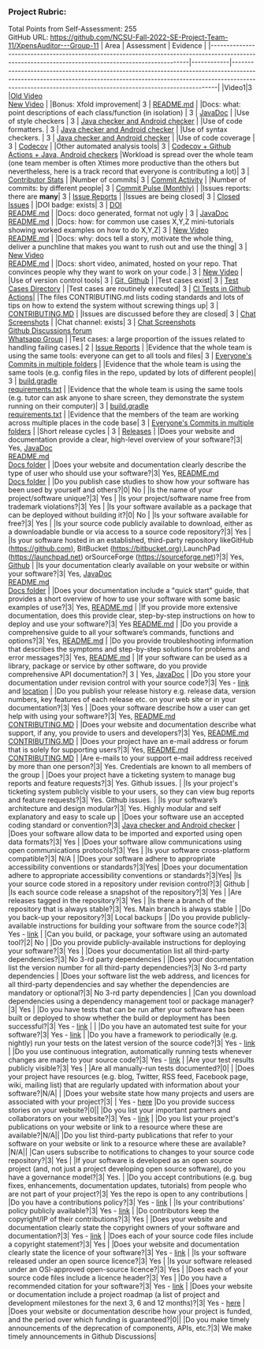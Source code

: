 ### Project Rubric:
Total Points from Self-Assessment: 255<br/>
GitHub URL: https://github.com/NCSU-Fall-2022-SE-Project-Team-11/XpensAuditor---Group-11
| Area                                                                                                                                                | Assessment | Evidence                                                                                                                                                                                                                           |
|-----------------------------------------------------------------------------------------------------------------------------------------------------|------------|-------------------------------------------------------------------------------------------------------------------------------------------------------------------------------------------------------------------------------------|
|Video1|3 |[Old Video](https://github.com/NCSU-Fall-2022-SE-Project-Team-11/XpensAuditor---Group-11#old-demo) <br/> [New Video](https://github.com/NCSU-Fall-2022-SE-Project-Team-11/XpensAuditor---Group-11#new-demo) |
|Bonus: Xfold improvement| 3 | [README.md](https://github.com/NCSU-Fall-2022-SE-Project-Team-11/XpensAuditor---Group-11#x-fold-improvements) |
|Docs: what: point descriptions of each class/function (in isolation) | 3 | [JavaDoc](https://ncsu-fall-2022-se-project-team-11.github.io/XpensAuditor---Group-11/com/xa/xpensauditor/package-summary.html) |
|Use of style checkers | 3 | [Java checker and Android checker](https://github.com/NCSU-Fall-2022-SE-Project-Team-11/XpensAuditor---Group-11/blob/main/.github/workflows/checker.yml) |
|Use of code formatters. | 3 | [Java checker and Android checker](https://github.com/NCSU-Fall-2022-SE-Project-Team-11/XpensAuditor---Group-11/blob/main/.github/workflows/checker.yml) |
|Use of syntax checkers. | 3 | [Java checker and Android checker](https://github.com/NCSU-Fall-2022-SE-Project-Team-11/XpensAuditor---Group-11/blob/main/.github/workflows/checker.yml) |
|Use of code coverage | 3 | [Codecov](https://app.codecov.io/gh/NCSU-Fall-2022-SE-Project-Team-11/XpensAuditor---Group-11/) |
|Other automated analysis tools| 3 | [Codecov + Github Actions + Java, Android checkers](https://github.com/NCSU-Fall-2022-SE-Project-Team-11/XpensAuditor---Group-11/actions)
|Workload is spread over the whole team (one team member is often Xtimes more productive than the others but nevertheless, here is a track record that everyone is contributing a lot)| 3 | [Contributor Stats](https://github.com/NCSU-Fall-2022-SE-Project-Team-11/XpensAuditor---Group-11/graphs/contributors) |
|Number of commits| 3 | [Commit Activity](https://github.com/NCSU-Fall-2022-SE-Project-Team-11/XpensAuditor---Group-11/graphs/commit-activity) |
|Number of commits: by different people| 3 | [Commit Pulse (Monthly)](https://github.com/NCSU-Fall-2022-SE-Project-Team-11/XpensAuditor---Group-11/pulse/monthly) |
|Issues reports: there are **many**| 3 | [Issue Reports](https://github.com/NCSU-Fall-2022-SE-Project-Team-11/XpensAuditor---Group-11/issues?q=is%3Aissue+is%3Aclosed) |
|Issues are being closed| 3 | [Closed Issues](https://github.com/NCSU-Fall-2022-SE-Project-Team-11/XpensAuditor---Group-11/issues?q=is%3Aissue+is%3Aclosed) |
|DOI badge: exists| 3 | [DOI](https://zenodo.org/record/7401047#.Y47XxuzMK3I)<br/> [README.md](https://github.com/NCSU-Fall-2022-SE-Project-Team-11/XpensAuditor---Group-11#xpensauditor--a-smart-way-to-track-your-expenses) |
|Docs: doco generated, format not ugly | 3 | [JavaDoc](https://ncsu-fall-2022-se-project-team-11.github.io/XpensAuditor---Group-11/com/xa/xpensauditor/package-summary.html)<br/>[README.md](https://github.com/NCSU-Fall-2022-SE-Project-Team-11/XpensAuditor---Group-11/blob/feat/update_rubric/README.md) |
|Docs: how: for common use cases X,Y,Z mini-tutorials showing worked examples on how to do X,Y,Z| 3 | [New Video](https://github.com/NCSU-Fall-2022-SE-Project-Team-11/XpensAuditor---Group-11#new-demo)<br/>[README.md](https://github.com/NCSU-Fall-2022-SE-Project-Team-11/XpensAuditor---Group-11/blob/feat/update_rubric/README.md) |
|Docs: why: docs tell a story, motivate the whole thing, deliver a punchline that makes you want to rush out and use the thing| 3 | [New Video](https://github.com/NCSU-Fall-2022-SE-Project-Team-11/XpensAuditor---Group-11#new-demo)<br/>[README.md](https://github.com/NCSU-Fall-2022-SE-Project-Team-11/XpensAuditor---Group-11/blob/feat/update_rubric/README.md) |
|Docs: short video, animated, hosted on your repo. That convinces people why they want to work on your code.| 3 | [New Video](https://github.com/NCSU-Fall-2022-SE-Project-Team-11/XpensAuditor---Group-11#new-demo) |
|Use of version control tools| 3 | [Git, Github](https://github.com/NCSU-Fall-2022-SE-Project-Team-11/XpensAuditor---Group-11/pulse/monthly) |
|Test cases exist| 3 | [Test Cases Directory](https://github.com/NCSU-Fall-2022-SE-Project-Team-11/XpensAuditor---Group-11/tree/main/app/src/androidTest/java/com/xa/xpensauditor) |
|Test cases are routinely executed| 3 | [CI Tests in Github Actions](https://github.com/NCSU-Fall-2022-SE-Project-Team-11/XpensAuditor---Group-11/actions/workflows/android.yml)|
|The files CONTRIBUTING.md lists coding standards and lots of tips on how to extend the system without screwing things up| 3 | [CONTRIBUTING.MD](https://github.com/NCSU-Fall-2022-SE-Project-Team-11/XpensAuditor---Group-11/blob/main/CONTRIBUTING.md) |
|Issues are discussed before they are closed| 3 | [Chat Screenshots](https://github.com/NCSU-Fall-2022-SE-Project-Team-11/XpensAuditor---Group-11/tree/main/project-docs/Chat%20Channel) |
|Chat channel: exists| 3 | [Chat Screenshots](https://github.com/NCSU-Fall-2022-SE-Project-Team-11/XpensAuditor---Group-11/tree/main/project-docs/Chat%20Channel)<br/>[Github Discussions forum](https://github.com/NCSU-Fall-2022-SE-Project-Team-11/XpensAuditor---Group-11/discussions)<br/>[Whatsapp Group](https://chat.whatsapp.com/GoEAp2ZFoRCLO5V2H09E1m) |
|Test cases: a large proportion of the issues related to handling failing cases.| 2 | [Issue Reports](https://github.com/NCSU-Fall-2022-SE-Project-Team-11/XpensAuditor---Group-11/issues?q=is%3Aissue+is%3Aclosed) |
|Evidence that the whole team is using the same tools: everyone can get to all tools and files| 3 | [Everyone's Commits in multiple folders](https://github.com/NCSU-Fall-2022-SE-Project-Team-11/XpensAuditor---Group-11/commits/main) |
|Evidence that the whole team is using the same tools (e.g. config files in the repo, updated by lots of different people)| 3 | [build.gradle](https://github.com/NCSU-Fall-2022-SE-Project-Team-11/XpensAuditor---Group-11/blob/feat/update_rubric/app/build.gradle)<br/>[requirements.txt](https://github.com/NCSU-Fall-2022-SE-Project-Team-11/XpensAuditor---Group-11/blob/feat/update_rubric/requirements.txt) |
|Evidence that the whole team is using the same tools (e.g. tutor can ask anyone to share screen, they demonstrate the system running on their computer)| 3 | [build.gradle](https://github.com/NCSU-Fall-2022-SE-Project-Team-11/XpensAuditor---Group-11/blob/feat/update_rubric/app/build.gradle)<br/>[requirements.txt](https://github.com/NCSU-Fall-2022-SE-Project-Team-11/XpensAuditor---Group-11/blob/feat/update_rubric/requirements.txt) |
|Evidence that the members of the team are working across multiple places in the code base| 3 | [Everyone's Commits in multiple folders](https://github.com/NCSU-Fall-2022-SE-Project-Team-11/XpensAuditor---Group-11/commits/main) |
|Short release cycles | 3 | [Releases](https://github.com/NCSU-Fall-2022-SE-Project-Team-11/XpensAuditor---Group-11/releases) |
|Does your website and documentation provide a clear, high-level overview of your software?|3|  Yes, [JavaDoc](https://ncsu-fall-2022-se-project-team-11.github.io/XpensAuditor---Group-11/com/xa/xpensauditor/package-summary.html)<br/>[README.md](https://github.com/NCSU-Fall-2022-SE-Project-Team-11/XpensAuditor---Group-11/blob/feat/update_rubric/README.md)<br/>[Docs folder](https://github.com/NCSU-Fall-2022-SE-Project-Team-11/XpensAuditor---Group-11/tree/feat/update_rubric/project-docs)   |
|Does your website and documentation clearly describe the type of user who should use your software?|3|  Yes, [README.md](https://github.com/NCSU-Fall-2022-SE-Project-Team-11/XpensAuditor---Group-11/blob/feat/update_rubric/README.md)<br/>[Docs folder](https://github.com/NCSU-Fall-2022-SE-Project-Team-11/XpensAuditor---Group-11/tree/feat/update_rubric/project-docs)   |
|Do you publish case studies to show how your software has been used by yourself and others?|0| No |
|Is the name of your project/software unique?|3| Yes                                                                       |
|Is your project/software name free from trademark violations?|3| Yes                                                                       |
|Is your software available as a package that can be deployed without building it?|0| No                                        |
|Is your software available for free?|3| Yes                                                                       |
|Is your source code publicly available to download, either as a downloadable bundle or via access to a source code repository?|3| Yes                                                                       |
|Is your software hosted in an established, third-party repository likeGitHub (https://github.com), BitBucket (https://bitbucket.org),LaunchPad (https://launchpad.net) orSourceForge (https://sourceforge.net)?|3| Yes, [Github](https://github.com/NCSU-Fall-2022-SE-Project-Team-11/XpensAuditor---Group-11)                       |
|Is your documentation clearly available on your website or within your software?|3| Yes, [JavaDoc](https://ncsu-fall-2022-se-project-team-11.github.io/XpensAuditor---Group-11/com/xa/xpensauditor/package-summary.html)<br/>[README.md](https://github.com/NCSU-Fall-2022-SE-Project-Team-11/XpensAuditor---Group-11/blob/feat/update_rubric/README.md)<br/>[Docs folder](https://github.com/NCSU-Fall-2022-SE-Project-Team-11/XpensAuditor---Group-11/tree/feat/update_rubric/project-docs)   |
|Does your documentation include a "quick start" guide, that provides a short overview of how to use your software with some basic examples of use?|3| Yes, [README.md](https://github.com/NCSU-Fall-2022-SE-Project-Team-11/XpensAuditor---Group-11/blob/feat/update_rubric/README.md) |
|If you provide more extensive documentation, does this provide clear, step-by-step instructions on how to deploy and use your software?|3| Yes [README.md](https://github.com/NCSU-Fall-2022-SE-Project-Team-11/XpensAuditor---Group-11/blob/feat/update_rubric/README.md)  |
|Do you provide a comprehensive guide to all your software’s commands, functions and options?|3| Yes, [README.md](https://github.com/NCSU-Fall-2022-SE-Project-Team-11/XpensAuditor---Group-11/blob/feat/update_rubric/README.md) |
|Do you provide troubleshooting information that describes the symptoms and step-by-step solutions for problems and error messages?|3| Yes, [README.md](https://github.com/NCSU-Fall-2022-SE-Project-Team-11/XpensAuditor---Group-11/blob/feat/update_rubric/README.md) |
|If your software can be used as a library, package or service by other software, do you provide comprehensive API documentation?| 3 | Yes, [JavaDoc](https://ncsu-fall-2022-se-project-team-11.github.io/XpensAuditor---Group-11/com/xa/xpensauditor/package-summary.html) |
|Do you store your documentation under revision control with your source code?|3| Yes - [link](https://ncsu-fall-2022-se-project-team-11.github.io/XpensAuditor---Group-11/) and [location](https://github.com/NCSU-Fall-2022-SE-Project-Team-11/XpensAuditor---Group-11/tree/main/docs)                                                                       |
|Do you publish your release history e.g. release data, version numbers, key features of each release etc. on your web site or in your documentation?|3| Yes                                                                       |
|Does your software describe how a user can get help with using your software?|3| Yes, [README.md](https://github.com/NCSU-Fall-2022-SE-Project-Team-11/XpensAuditor---Group-11/blob/feat/update_rubric/README.md)<br/> [CONTRIBUTING.MD](https://github.com/NCSU-Fall-2022-SE-Project-Team-11/XpensAuditor---Group-11/blob/main/CONTRIBUTING.md)  |
|Does your website and documentation describe what support, if any, you provide to users and developers?|3| Yes, [README.md](https://github.com/NCSU-Fall-2022-SE-Project-Team-11/XpensAuditor---Group-11/blob/feat/update_rubric/README.md)<br/> [CONTRIBUTING.MD](https://github.com/NCSU-Fall-2022-SE-Project-Team-11/XpensAuditor---Group-11/blob/main/CONTRIBUTING.md)   |
|Does your project have an e-mail address or forum that is solely for supporting users?|3|   Yes, [README.md](https://github.com/NCSU-Fall-2022-SE-Project-Team-11/XpensAuditor---Group-11/blob/feat/update_rubric/README.md)<br/> [CONTRIBUTING.MD](https://github.com/NCSU-Fall-2022-SE-Project-Team-11/XpensAuditor---Group-11/blob/main/CONTRIBUTING.md)                                                                           |
|Are e-mails to your support e-mail address received by more than one person?|3| Yes. Credentials are known to all members of the group                    |
|Does your project have a ticketing system to manage bug reports and feature requests?|3| Yes. Github issues.                                                        |
|Is your project's ticketing system publicly visible to your users, so they can view bug reports and feature requests?|3| Yes. Github issues.                                                        |
|Is your software’s architecture and design modular?|3| Yes. Highly modular and self explanatory and easy to scale up            |
|Does your software use an accepted coding standard or convention?|3| [Java checker and Android checker](https://github.com/NCSU-Fall-2022-SE-Project-Team-11/XpensAuditor---Group-11/blob/feat/update_rubric/.github/workflows/checker.yml) |
|Does your software allow data to be imported and exported using open data formats?|3| Yes                                                                       |
|Does your software allow communications using open communications protocols?|3| Yes                                                                       |
|Is your software cross-platform compatible?|3| N/A                                                                       |
|Does your software adhere to appropriate accessibility conventions or standards?|3|Yes|
|Does your documentation adhere to appropriate accessibility conventions or standards?|3|Yes|
|Is your source code stored in a repository under revision control?|3| Github                                                                    |
|Is each source code release a snapshot of the repository?|3| Yes                                                                       |
|Are releases tagged in the repository?|3| Yes                                                                       |
|Is there a branch of the repository that is always stable?|3| Yes. Main branch is always stable                                                |
|Do you back-up your repository?|3| Local backups                                                             |
|Do you provide publicly-available instructions for building your software from the source code?|3| Yes - [link](https://github.com/NCSU-Fall-2022-SE-Project-Team-11/XpensAuditor---Group-11)                             |
|Can you build, or package, your software using an automated tool?|2| No                    |
|Do you provide publicly-available instructions for deploying your software?|3| Yes                                                                       |
|Does your documentation list all third-party dependencies?|3| No 3-rd party dependencies  |
|Does your documentation list the version number for all third-party dependencies?|3| No 3-rd party dependencies    |
|Does your software list the web address, and licences for all third-party dependencies and say whether the dependencies are mandatory or optional?|3| No 3-rd party dependencies    |
|Can you download dependencies using a dependency management tool or package manager?|3| Yes                                                                       |
|Do you have tests that can be run after your software has been built or deployed to show whether the build or deployment has been successful?|3| Yes - [link](https://github.com/NCSU-Fall-2022-SE-Project-Team-11/XpensAuditor---Group-11/blob/main/.github/workflows/android.yml)                        |   |
|Do you have an automated test suite for your software?|3| Yes - [link](https://github.com/NCSU-Fall-2022-SE-Project-Team-11/XpensAuditor---Group-11/blob/main/.github/workflows/android.yml)                         |
|Do you have a framework to periodically (e.g. nightly) run your tests on the latest version of the source code?|3| Yes - [link](https://github.com/NCSU-Fall-2022-SE-Project-Team-11/XpensAuditor---Group-11/blob/main/.github/workflows/android.yml)                        |
|Do you use continuous integration, automatically running tests whenever changes are made to your source code?|3| Yes - [link](https://github.com/NCSU-Fall-2022-SE-Project-Team-11/XpensAuditor---Group-11/blob/main/.github/workflows/android.yml)                        |
|Are your test results publicly visible?|3|   Yes                                                                        |
|Are all manually-run tests documented?|0|                                                                           |
|Does your project have resources (e.g. blog, Twitter, RSS feed, Facebook page, wiki, mailing list) that are regularly updated with information about your software?|N/A|                                                                           |
|Does your website state how many projects and users are associated with your project?|3|                               |  Yes - [here](https://github.com/NCSU-Fall-2022-SE-Project-Team-11/XpensAuditor---Group-11)
|Do you provide success stories on your website?|0||
|Do you list your important partners and collaborators on your website?|3| Yes - [link](https://github.com/NCSU-Fall-2022-SE-Project-Team-11/XpensAuditor---Group-11)                                  |
|Do you list your project's publications on your website or link to a resource where these are available?|N/A||
|Do you list third-party publications that refer to your software on your website or link to a resource where these are available?|N/A||
|Can users subscribe to notifications to changes to your source code repository?|3| Yes                                                                       |
|If your software is developed as an open source project (and, not just a project developing open source software), do you have a governance model?|3| Yes.                                                                      |
|Do you accept contributions (e.g. bug fixes, enhancements, documentation updates, tutorials) from people who are not part of your project?|3| Yes the repo is open to any contributions                                 |
|Do you have a contributions policy?|3| Yes - [link](https://github.com/NCSU-Fall-2022-SE-Project-Team-11/XpensAuditor---Group-11/blob/main/CONTRIBUTING.md)     |
|Is your contributions' policy publicly available?|3| Yes - [link](https://github.com/NCSU-Fall-2022-SE-Project-Team-11/XpensAuditor---Group-11/blob/main/CONTRIBUTING.md)      |
|Do contributors keep the copyright/IP of their contributions?|3| Yes                                                                       |
|Does your website and documentation clearly state the copyright owners of your software and documentation?|3| Yes - [link](https://github.com/NCSU-Fall-2022-SE-Project-Team-11/XpensAuditor---Group-11/blob/main/CONTRIBUTING.md)    |
|Does each of your source code files include a copyright statement?|3| Yes                                                                       |
|Does your website and documentation clearly state the licence of your software?|3| Yes - [link](https://github.com/NCSU-Fall-2022-SE-Project-Team-11/XpensAuditor---Group-11/blob/main/CONTRIBUTING.md)                                                                   |
|Is your software released under an open source licence?|3| Yes                                                                       |
|Is your software released under an OSI-approved open-source licence?|3| Yes                                                                       |
|Does each of your source code files include a licence header?|3| Yes                                                                       |
|Do you have a recommended citation for your software?|3| Yes - [link](https://github.com/NCSU-Fall-2022-SE-Project-Team-11/XpensAuditor---Group-11/blob/main/CITATION.cff)          |
|Does your website or documentation include a project roadmap (a list of project and development milestones for the next 3, 6 and 12 months)?|3| Yes - [here](https://github.com/NCSU-Fall-2022-SE-Project-Team-11/XpensAuditor---Group-11)                             |
|Does your website or documentation describe how your project is funded, and the period over which funding is guaranteed?|0||
|Do you make timely announcements of the deprecation of components, APIs, etc.?|3| We make timely announcements in Github Discussions|
